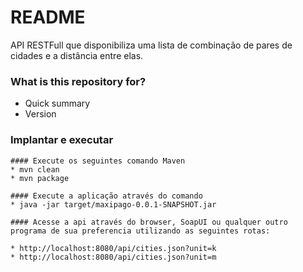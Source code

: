 # README #

API RESTFull que disponibiliza uma lista de combinação de pares de cidades e a distância entre elas.

### What is this repository for? ###

* Quick summary
* Version

### Implantar e executar ###

```
#### Execute os seguintes comando Maven
* mvn clean
* mvn package

#### Execute a aplicação através do comando
* java -jar target/maxipago-0.0.1-SNAPSHOT.jar

#### Acesse a api através do browser, SoapUI ou qualquer outro programa de sua preferencia utilizando as seguintes rotas:

* http://localhost:8080/api/cities.json?unit=k
* http://localhost:8080/api/cities.json?unit=m
```
